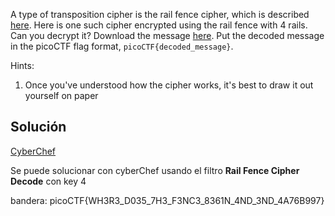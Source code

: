 A type of transposition cipher is the rail fence cipher, which is described [here](https://en.wikipedia.org/wiki/Rail_fence_cipher). Here is one such cipher encrypted using the rail fence with 4 rails. Can you decrypt it? Download the message [here](https://artifacts.picoctf.net/c/272/message.txt). Put the decoded message in the picoCTF flag format, `picoCTF{decoded_message}`.

Hints:
1. Once you've understood how the cipher works, it's best to draw it out yourself on paper

## Solución

[CyberChef](https://gchq.github.io/CyberChef/#recipe=Rail_Fence_Cipher_Decode(4,0)&input=VGEgXzdONkQ0OWhsZzpXM0RfSDNDMzFOX19BOTdlZiBzSFIwNTNGMzhONDNEN0IgaTMzX19fTjY)

Se puede solucionar con cyberChef usando el filtro **Rail Fence Cipher Decode** con key 4

bandera:
picoCTF{WH3R3_D035_7H3_F3NC3_8361N_4ND_3ND_4A76B997}
